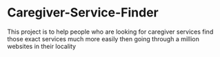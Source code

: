# Caregiver-Service-Finder
This project is to help people who are looking for caregiver services find those exact services much more easily then going through a million websites in their locality
